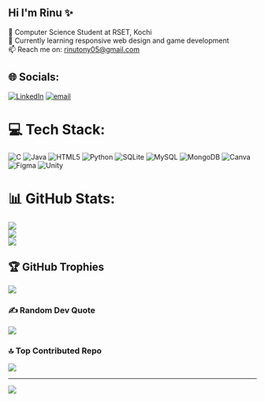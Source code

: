 ## Hi I'm Rinu ✨

🧠 Computer Science Student at RSET, Kochi </br>
🌱 Currently learning responsive web design and game development </br>
📫 Reach me on: rinutony05@gmail.com </br>

## 🌐 Socials:
[![LinkedIn](https://img.shields.io/badge/LinkedIn-%230077B5.svg?logo=linkedin&logoColor=white)](https://linkedin.com/in/rinutony) [![email](https://img.shields.io/badge/Email-D14836?logo=gmail&logoColor=white)](mailto:rinutony05@gmail.com) 

# 💻 Tech Stack:
![C](https://img.shields.io/badge/c-%2300599C.svg?style=for-the-badge&logo=c&logoColor=white) ![Java](https://img.shields.io/badge/java-%23ED8B00.svg?style=for-the-badge&logo=openjdk&logoColor=white) ![HTML5](https://img.shields.io/badge/html5-%23E34F26.svg?style=for-the-badge&logo=html5&logoColor=white) ![Python](https://img.shields.io/badge/python-3670A0?style=for-the-badge&logo=python&logoColor=ffdd54) ![SQLite](https://img.shields.io/badge/sqlite-%2307405e.svg?style=for-the-badge&logo=sqlite&logoColor=white) ![MySQL](https://img.shields.io/badge/mysql-4479A1.svg?style=for-the-badge&logo=mysql&logoColor=white) ![MongoDB](https://img.shields.io/badge/MongoDB-%234ea94b.svg?style=for-the-badge&logo=mongodb&logoColor=white) ![Canva](https://img.shields.io/badge/Canva-%2300C4CC.svg?style=for-the-badge&logo=Canva&logoColor=white) ![Figma](https://img.shields.io/badge/figma-%23F24E1E.svg?style=for-the-badge&logo=figma&logoColor=white) ![Unity](https://img.shields.io/badge/unity-%23000000.svg?style=for-the-badge&logo=unity&logoColor=white)
# 📊 GitHub Stats:
![](https://github-readme-stats.vercel.app/api?username=RinuTony&theme=merko&hide_border=false&include_all_commits=false&count_private=false)<br/>
![](https://nirzak-streak-stats.vercel.app/?user=RinuTony&theme=merko&hide_border=false)<br/>
![](https://github-readme-stats.vercel.app/api/top-langs/?username=RinuTony&theme=merko&hide_border=false&include_all_commits=false&count_private=false&layout=compact)

## 🏆 GitHub Trophies
![](https://github-profile-trophy.vercel.app/?username=RinuTony&theme=radical&no-frame=true&no-bg=false&margin-w=4)

### ✍️ Random Dev Quote
![](https://quotes-github-readme.vercel.app/api?type=horizontal&theme=radical)

### 🔝 Top Contributed Repo
![](https://github-contributor-stats.vercel.app/api?username=RinuTony&limit=5&theme=dark&combine_all_yearly_contributions=true)

---
[![](https://visitcount.itsvg.in/api?id=RinuTony&icon=0&color=10)](https://visitcount.itsvg.in)

<!-- Proudly created with GPRM ( https://gprm.itsvg.in ) -->
